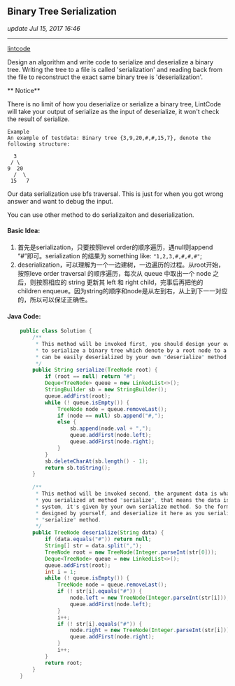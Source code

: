 ## Binary Tree Serialization
_update Jul 15, 2017 16:46_

---
[lintcode](http://www.lintcode.com/en/problem/binary-tree-serialization/#)

Design an algorithm and write code to serialize and deserialize a binary tree. Writing the tree to a file is called 'serialization' and reading back from the file to reconstruct the exact same binary tree is 'deserialization'.

** Notice**

There is no limit of how you deserialize or serialize a binary tree, LintCode will take your output of serialize as the input of deserialize, it won't check the result of serialize.

    Example
    An example of testdata: Binary tree {3,9,20,#,#,15,7}, denote the following structure:
    
      3
     / \
    9  20
      /  \
     15   7
Our data serialization use bfs traversal. This is just for when you got wrong answer and want to debug the input.

You can use other method to do serializaiton and deserialization.

#### Basic Idea:

1.  首先是serialization，只要按照level order的顺序遍历，遇null则append “#”即可。serialization 的结果为 something like: `"1,2,3,#,#,#,#"`;
2.  deserialization，可以理解为一个一边建树，一边遍历的过程。从root开始，按照leve order traversal 的顺序遍历，每次从 queue 中取出一个 node 之后，则按照相应的 string 更新其 left 和 right child，完事后再把他的 children enqueue。因为string的顺序和node是从左到右，从上到下一一对应的，所以可以保证正确性。

#### Java Code:
```java
    public class Solution {
        /**
         * This method will be invoked first, you should design your own algorithm 
         * to serialize a binary tree which denote by a root node to a string which
         * can be easily deserialized by your own "deserialize" method later.
         */
        public String serialize(TreeNode root) {
            if (root == null) return "#";
            Deque<TreeNode> queue = new LinkedList<>();
            StringBuilder sb = new StringBuilder();
            queue.addFirst(root);
            while (! queue.isEmpty()) {
                TreeNode node = queue.removeLast();
                if (node == null) sb.append("#,");
                else {
                    sb.append(node.val + ",");
                    queue.addFirst(node.left);
                    queue.addFirst(node.right);
                }
            }
            sb.deleteCharAt(sb.length() - 1);
            return sb.toString();
        }
    
        /**
         * This method will be invoked second, the argument data is what exactly
         * you serialized at method "serialize", that means the data is not given by
         * system, it's given by your own serialize method. So the format of data is
         * designed by yourself, and deserialize it here as you serialize it in 
         * "serialize" method.
         */
        public TreeNode deserialize(String data) {
            if (data.equals("#")) return null;
            String[] str = data.split(",");
            TreeNode root = new TreeNode(Integer.parseInt(str[0]));
            Deque<TreeNode> queue = new LinkedList<>();
            queue.addFirst(root);
            int i = 1;
            while (! queue.isEmpty()) {
                TreeNode node = queue.removeLast();
                if (! str[i].equals("#")) {
                    node.left = new TreeNode(Integer.parseInt(str[i]));
                    queue.addFirst(node.left);
                }
                i++;
                if (! str[i].equals("#")) {
                    node.right = new TreeNode(Integer.parseInt(str[i]));
                    queue.addFirst(node.right);
                }
                i++;
            }
            return root;
        }
    }
```